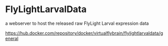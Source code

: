 # FlyLightLarvalData
a webserver to host the released raw FlyLight Larval expression data

https://hub.docker.com/repository/docker/virtualflybrain/flylightlarvaldata/general
